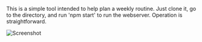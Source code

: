 This is a simple tool intended to help plan a weekly routine. Just clone it, go to the directory, and run 'npm start' to run the webserver. Operation is straightforward.

![Screenshot](https://github.com/QuantNymph/habit_planner-ts/assets/82485126/f74ac602-7445-4d89-81d1-2c39799e2420)
